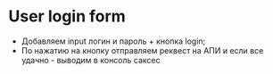 #   User login form

-   Добавляем input логин и пароль + кнопка login;
-   По нажатию на кнопку отправляем реквест на АПИ и если все удачно - выводим в консоль саксес
